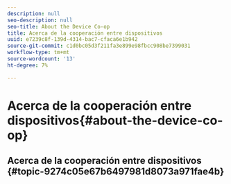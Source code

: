 ```yaml
---
description: null
seo-description: null
seo-title: About the Device Co-op
title: Acerca de la cooperación entre dispositivos
uuid: e7239c8f-139d-4314-bac7-cfaca6e1b942
source-git-commit: c1d0bc05d3f211fa3e899e98fbcc908be7399031
workflow-type: tm+mt
source-wordcount: '13'
ht-degree: 7%

---
```



# Acerca de la cooperación entre dispositivos{#about-the-device-co-op}

## Acerca de la cooperación entre dispositivos {#topic-9274c05e67b6497981d8073a971fae4b}

